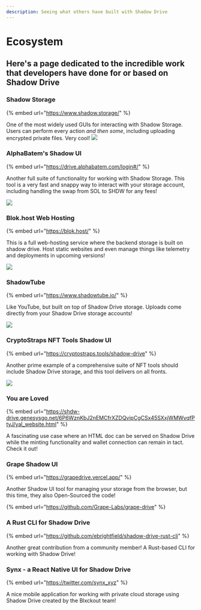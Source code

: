 ```yaml
---
description: Seeing what others have built with Shadow Drive
---
```


# Ecosystem

## Here's a page dedicated to the incredible work that developers have done for or based on Shadow Drive

### Shadow Storage

{% embed url="https://www.shadow.storage/" %}

One of the most widely used GUIs for interacting with Shadow Storage. Users can perform every action _and then some_, including uploading encrypted private files. Very cool! ![](<../.gitbook/assets/image (3) (4).png>)

### **AlphaBatem's Shadow UI**

{% embed url="https://drive.alphabatem.com/login#/" %}

Another full suite of functionality for working with Shadow Storage. This tool is a very fast and snappy way to interact with your storage account, including handling the swap from SOL to SHDW for any fees!

![](<../.gitbook/assets/image (7).png>)

### Blok.host Web Hosting

{% embed url="https://blok.host/" %}

This is a full web-hosting service where the backend storage is built on shadow drive. Host static websites and even manage things like telemetry and deployments in upcoming versions!

![](<../.gitbook/assets/image (3).png>)

### ShadowTube

{% embed url="https://www.shadowtube.io/" %}

Like YouTube, but built on top of Shadow Drive storage. Uploads come directly from your Shadow Drive storage accounts!&#x20;

![](<../.gitbook/assets/image (22).png>)

### CryptoStraps NFT Tools Shadow UI

{% embed url="https://cryptostraps.tools/shadow-drive" %}

Another prime example of a comprehensive suite of NFT tools should include Shadow Drive storage, and this tool delivers on all fronts.&#x20;

![](<../.gitbook/assets/image (12).png>)

### You are Loved

{% embed url="https://shdw-drive.genesysgo.net/6P6WznKbJ2nEMCfrXZDQvipCgCSx45SXxjWMWvqfPtyJ/yal_website.html" %}

A fascinating use case where an HTML doc can be served on Shadow Drive while the minting functionality and wallet connection can remain in tact. Check it out!

### Grape Shadow UI

{% embed url="https://grapedrive.vercel.app/" %}

Another Shadow UI tool for managing your storage from the browser, but this time, they also Open-Sourced the code!

{% embed url="https://github.com/Grape-Labs/grape-drive" %}

### A Rust CLI for Shadow Drive

{% embed url="https://github.com/ebrightfield/shadow-drive-rust-cli" %}

Another great contribution from a community member! A Rust-based CLI for working with Shadow Drive!

### Synx - a React Native UI for Shadow Drive

{% embed url="https://twitter.com/synx_xyz" %}

A nice mobile application for working with private cloud storage using Shadow Drive created by the Blxckout team!
